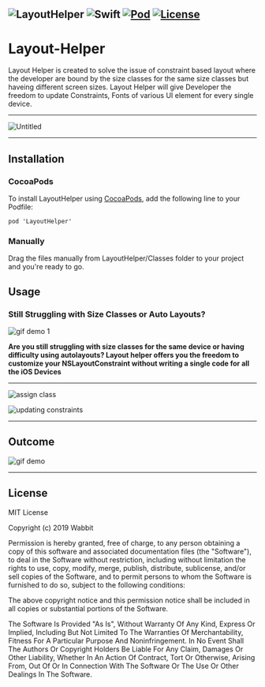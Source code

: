 ![LayoutHelper](https://user-images.githubusercontent.com/20557360/73587651-8a323580-44e4-11ea-9c27-dd5acdabbcf0.png)
![Swift](https://img.shields.io/badge/swift-v5.0-orange.svg)
[![Pod](https://img.shields.io/badge/pod-v0.1.5-blue.svg)](https://cocoapods.org/pods/LayoutHelper)
[![License](https://img.shields.io/badge/license-MIT-green.svg)](https://github.com/tryWabbit/Layout-Helper/blob/master/LICENSE)
---
# Layout-Helper
Layout Helper is created to solve the issue of constraint based layout where the developer are bound by the size classes for the same size classes but haveing different screen sizes. Layout Helper will give Developer the freedom to update Constraints, Fonts of various UI element for every single device. 

---
![Untitled](https://user-images.githubusercontent.com/20557360/73592574-de0f3f80-4521-11ea-8aa8-918ff1f25b80.png)




---
## Installation

### CocoaPods

To install LayoutHelper using [CocoaPods](http://cocoapods.org), add the following line to your Podfile:

```
pod 'LayoutHelper'
```
### Manually 

 Drag the files manually from LayoutHelper/Classes folder to your project and you're ready to go.

## Usage

### Still Struggling with Size Classes or Auto Layouts?
![gif demo 1](https://user-images.githubusercontent.com/20557360/56130354-49435180-5fa2-11e9-8b47-49d6e8b04f88.gif)

**Are you still struggling with size classes for the same device or having difficulty using autolayouts?
Layout helper offers you the freedom to customize your NSLayoutConstraint without writing a single code for all the iOS Devices**

---

![assign class](https://user-images.githubusercontent.com/20557360/56131326-bd7ef480-5fa4-11e9-953e-3f5e2f97033f.gif)


![updating constraints](https://user-images.githubusercontent.com/20557360/56130612-0766db00-5fa3-11e9-994e-e94738cd7f27.gif)

---

## Outcome
![gif demo](https://user-images.githubusercontent.com/20557360/56130715-50b72a80-5fa3-11e9-9342-537d6cb6df6a.gif)





---
## License
MIT License

Copyright (c) 2019 Wabbit

Permission is hereby granted, free of charge, to any person obtaining a copy
of this software and associated documentation files (the "Software"), to deal
in the Software without restriction, including without limitation the rights
to use, copy, modify, merge, publish, distribute, sublicense, and/or sell
copies of the Software, and to permit persons to whom the Software is
furnished to do so, subject to the following conditions:


The above copyright notice and this permission notice shall be included in all
copies or substantial portions of the Software.

The Software Is Provided "As Is", Without Warranty Of Any Kind, Express Or
Implied, Including But Not Limited To The Warranties Of Merchantability,
Fitness For A Particular Purpose And Noninfringement. In No Event Shall The
Authors Or Copyright Holders Be Liable For Any Claim, Damages Or Other
Liability, Whether In An Action Of Contract, Tort Or Otherwise, Arising From,
Out Of Or In Connection With The Software Or The Use Or Other Dealings In The Software.
    
    

